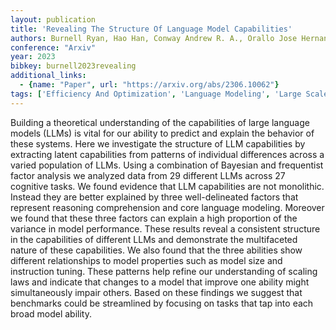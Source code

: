 ```yaml
---
layout: publication
title: 'Revealing The Structure Of Language Model Capabilities'
authors: Burnell Ryan, Hao Han, Conway Andrew R. A., Orallo Jose Hernandez
conference: "Arxiv"
year: 2023
bibkey: burnell2023revealing
additional_links:
  - {name: "Paper", url: "https://arxiv.org/abs/2306.10062"}
tags: ['Efficiency And Optimization', 'Language Modeling', 'Large Scale Training', 'Model Architecture', 'Scaling Laws']
---
```

Building a theoretical understanding of the capabilities of large language models (LLMs) is vital for our ability to predict and explain the behavior of these systems. Here we investigate the structure of LLM capabilities by extracting latent capabilities from patterns of individual differences across a varied population of LLMs. Using a combination of Bayesian and frequentist factor analysis we analyzed data from 29 different LLMs across 27 cognitive tasks. We found evidence that LLM capabilities are not monolithic. Instead they are better explained by three well-delineated factors that represent reasoning comprehension and core language modeling. Moreover we found that these three factors can explain a high proportion of the variance in model performance. These results reveal a consistent structure in the capabilities of different LLMs and demonstrate the multifaceted nature of these capabilities. We also found that the three abilities show different relationships to model properties such as model size and instruction tuning. These patterns help refine our understanding of scaling laws and indicate that changes to a model that improve one ability might simultaneously impair others. Based on these findings we suggest that benchmarks could be streamlined by focusing on tasks that tap into each broad model ability.
